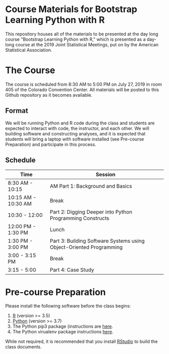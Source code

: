 # Course Materials for Bootstrap Learning Python with R

This repository houses all of the materials to be presented at the 
day long course "Bootstrap Learning Python with R," which is presented
as a day-long course at the 2019 Joint Statistical Meetings, put on
by the American Statistical Association.

# The Course

The course is scheduled from 8:30 AM to 5:00 PM on July 27, 2019 
in room 405 of the Colorado Convention Center. All materials will be posted to 
this Github repository as it becomes available.

## Format

We will be running Python and R code during the class and students are 
expected to interact with code, the instructor, and each other. We will 
building software and constructing analyses, and it is expected that 
students will bring a laptop with software installed (see Pre-course
Preparation) and participate in this process.

## Schedule

| Time | Session |
| ---- | ------- |
| 8:30 AM - 10:15     | AM  Part 1: Background and Basics
| 10:15 AM - 10:30 AM | Break
| 10:30 - 12:00       | Part 2: Digging Deeper into Python Programming Constructs
| 12:00 PM - 1:30 PM  | Lunch
| 1:30 PM - 3:00 PM   | Part 3: Building Software Systems using Object-Oriented Programming
| 3:00 - 3:15 PM      | Break
| 3:15 - 5:00         | Part 4: Case Study 

# Pre-course Preparation

Please install the following software before the class begins:

1. [R](https://www.r-project.org/) (version >= 3.5)
2. [Python](https://www.python.org/) (version >= 3.7)
3. The Python pip3 package (instructions are [here](https://stackoverflow.com/questions/6587507/how-to-install-pip-with-python-3).
4. The Python virualenv package instructions [here](https://www.pythoncentral.io/how-to-install-virtualenv-python/).

While not required, it is recommended that you install 
[RStudio](https://www.rstudio.com/) to build the class documents.
